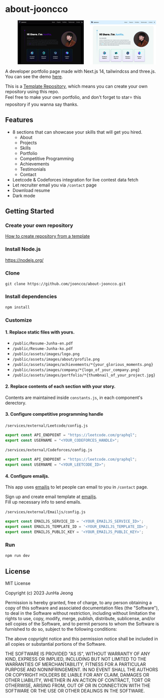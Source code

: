 # about-jooncco

<figure style="display: flex; gap: 20px;">
    <img src="public/preview_dark.png" alt="preview_dark" width="50%" />
    <img src="public/preview_light.png" alt="preview_light" width="50%" />
</figure>

A developer portfolio page made with Next.js 14, tailwindcss and three.js.  
You can see the demo [here](https://jooncco.me).

This is a [Template Repository](https://docs.github.com/en/repositories/creating-and-managing-repositories/creating-a-repository-from-a-template), which means you can create your own repository using this repo.  
Feel free to make your own portfolio, and don&apos;t forget to star⭐ this repository if you wanna say thanks.

## Features

- 8 sections that can showcase your skills that will get you hired.  
    - About
    - Projects
    - Skills
    - Portfolio
    - Competitive Programming
    - Achievements
    - Testimonials
    - Contact
- Leetcode & Codeforces integration for live contest data fetch
- Let recruiter email you via `/contact` page
- Download resume
- Dark mode

## Getting Started

### Create your own repository

[How to create repository from a template](https://docs.github.com/en/repositories/creating-and-managing-repositories/creating-a-repository-from-a-template)

### Install Node.js

https://nodejs.org/


### Clone
```
git clone https://github.com/jooncco/about-jooncco.git
```

### Install dependencies

```bash
npm install
```

### Customize

#### 1. Replace static files with yours.

- `/public/Resume-Junha-en.pdf`
- `/public/Resume-Junha-ko.pdf`
- `/public/assets/images/logo.png`
- `/public/assets/images/about/profile.png`
- `/public/assets/images/achievements/*{your_glorious_moments.png}`
- `/public/assets/images/company/*{logo_of_your_company.png}`
- `/public/assets/images/portfolio/*{thumbnail_of_your_project.jpg}`

#### 2. Replace contents of each section with your story.

Contents are maintained inside `constants.js`, in each component&apos;s derectory.

#### 3. Configure competitive programming handle

`/services/external/Leetcode/config.js`  
```javascript
export const API_ENDPOINT = "https://leetcode.com/graphql";
export const USERNAME = "<YOUR_CODEFORCES_HANDLE>";
```

`/services/external/Codeforces/config.js`  
```javascript
export const API_ENDPOINT = "https://leetcode.com/graphql";
export const USERNAME = "<YOUR_LEETCODE_ID>";
```

#### 4. Configure emailjs.

This app uses [emailjs](https://www.emailjs.com/) to let people can email to you in `/contact` page.

Sign up and create email template at [emailjs](https://www.emailjs.com/).  
Fill up necessary info to send emails.  

`/services/external/Emailjs/config.js`  
```javascript
export const EMAILJS_SERVICE_ID = '<YOUR_EMAILJS_SERVICE_ID>';
export const EMAILJS_TEMPLATE_ID = '<YOUR_EMAILJS_TEMPLATE_ID>';
export const EMAILJS_PUBLIC_KEY = '<YOUR_EMAILJS_PUBLIC_KEY>';
```

### Run

```bash
npm run dev
```

## License

MIT License

Copyright (c) 2023 JunHa Jeong

Permission is hereby granted, free of charge, to any person obtaining a copy
of this software and associated documentation files (the "Software"), to deal
in the Software without restriction, including without limitation the rights
to use, copy, modify, merge, publish, distribute, sublicense, and/or sell
copies of the Software, and to permit persons to whom the Software is
furnished to do so, subject to the following conditions:

The above copyright notice and this permission notice shall be included in all
copies or substantial portions of the Software.

THE SOFTWARE IS PROVIDED "AS IS", WITHOUT WARRANTY OF ANY KIND, EXPRESS OR
IMPLIED, INCLUDING BUT NOT LIMITED TO THE WARRANTIES OF MERCHANTABILITY,
FITNESS FOR A PARTICULAR PURPOSE AND NONINFRINGEMENT. IN NO EVENT SHALL THE
AUTHORS OR COPYRIGHT HOLDERS BE LIABLE FOR ANY CLAIM, DAMAGES OR OTHER
LIABILITY, WHETHER IN AN ACTION OF CONTRACT, TORT OR OTHERWISE, ARISING FROM,
OUT OF OR IN CONNECTION WITH THE SOFTWARE OR THE USE OR OTHER DEALINGS IN THE
SOFTWARE.

